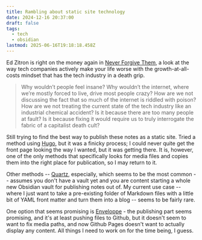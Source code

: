 ```yaml
---
title: Rambling about static site technology
date: 2024-12-16 20:37:00
draft: false
tags:
  - tech
  - obsidian
lastmod: 2025-06-16T19:18:18.458Z
---
```

Ed Zitron is right on the money again in [Never Forgive Them](https://www.wheresyoured.at/never-forgive-them/), a look at the way tech companies actively make your life worse with the growth-at-all-costs mindset that has the tech industry in a death grip.

> Why wouldn’t people feel insane? Why wouldn’t the internet, where we’re mostly forced to live, drive most people crazy? How are we not discussing the fact that so much of the internet is riddled with poison? How are we not treating the current state of the tech industry like an industrial chemical accident? Is it because there are too many people at fault? Is it because fixing it would require us to truly interrogate the fabric of a capitalist death cult?

Still trying to find the best way to publish these notes as a static site. Tried a method using [Hugo](https://gohugo.io), but it was a finicky process; I could never quite get the front page looking the way I wanted, but it was getting there. It is, however, one of the only methods that specifically looks for media files and copies them into the right place for publication, so I may return to it.

Other methods -- [Quartz](https://github.com/jackyzha0/quartz), especially, which seems to be the most common -- assumes you don't have a vault yet and you are content starting a whole new Obsidian vault for publishing notes out of. My current use case -- where I just want to take a pre-existing folder of Markdown files with a little bit of YAML front matter and turn them into a blog -- seems to be fairly rare.

One option that seems promising is [Enveloppe](https://github.com/Enveloppe/obsidian-enveloppe) - the publishing part seems promising, and it's at least pushing files to Github, but it doesn't seem to want to fix media paths, and now Github Pages doesn't want to actually display any content. All things I need to work on for the time being, I guess.
